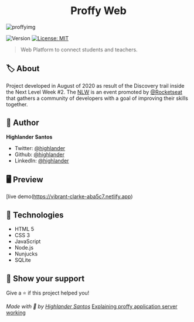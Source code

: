 <h1 align="center">Proffy Web</h1>

![proffyimg](https://user-images.githubusercontent.com/38596921/98200696-ed864380-1f0c-11eb-8820-06b66870a6b2.jpg)

<p>
  <img alt="Version" src="https://img.shields.io/badge/version-1.0-blue.svg?cacheSeconds=2592000" />
  <a href="#" target="_blank">
    <img alt="License: MIT" src="https://img.shields.io/badge/License-MIT-yellow.svg" />
  </a>
</p>

> Web Platform to connect students and teachers.

## 🏷 About 
Project developed in August of 2020 as result of the Discovery trail inside the Next Level Week #2. The [NLW](https://nextlevelweek.com/) is an event promoted by [@Rocketseat](https://github.com/Rocketseat) that gathers a community of developers with a goal of improving their skills together.

## 👤 Author

**Highlander Santos**

- Twitter: [@highlander](https://twitter.com/Rai00991)
- Github: [@highlander](https://github.com/highlander08)
- LinkedIn: [@highlander](https://linkedin.com/in/highlander08)

## 🖥 Preview

[live demo(https://vibrant-clarke-aba5c7.netlify.app)


## 🧰 Technologies
- HTML 5
- CSS 3
- JavaScript
- Node.js
- Nunjucks
- SQLite


## 🥰 Show your support

Give a ⭐️ if this project helped you!


_Made with 💜 by [Highlander Santos](http://www.github.com/highlander08)_
[Explaining proffy application server working](https://www.youtube.com/watch?v=ry3vGJ17TCo)

